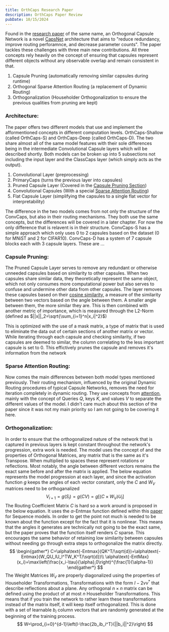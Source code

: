 ```yaml
---
title: OrthCaps Research Paper
description: OrthCaps Paper Review
pubDate: 10/15/2024
---
```

Found in the [research paper](https://arxiv.org/abs/2403.13351) of the same name, an Orthogonal Capsule Network is a novel [CapsNet](https://james-fleming12.github.io/stuff/capsnet/) architecture that aims to "reduce redundancy, improve routing perforamnce, and decrease parameter counts". The paper tackles these challenges with three main new contributions. All three concepts rely heavily on the concept of ensuring that capsules represent different objects without any observable overlap and remain consistent in that.
1. Capsule Pruning (automatically removing similar capsules during runtime)
2. Orthogonal Sparse Attention Routing (a replacement of Dynamic Routing)
3. Orthogonalization (Householder Orthogonalization to ensure the previous qualities from pruning are kept)

### Architecture:
The paper offers two different models that use and implement the afformentioned concepts in different computation levels. OrthCaps-Shallow (called OrthCaps-S) and OrthCaps-Deep (called OrthCaps-D). The two share almost all of the same model features with their sole differences being in the intermediate Convolutional Capsule layers which will be described shortly. Both models can be broken up into 5 subsections not including the input layer and the ClassCaps layer (which simply acts as the output).
1. Convolutional Layer (preprocessing)
2. PrimaryCaps (turns the previous layer into capsules)
3. Pruned Capsule Layer (Covered in the [Capsule Pruning Section](#capsule-pruning))
4. Convolutional Capsules (With a special [Sparse Attention Routing](#sparse-attention-routing))
5. Flat Capsule Layer (simplifying the capsules to a single flat vector for interpretability)

The difference in the two models comes from not only the structure of the ConvCaps, but also in their routing mechanisms. They both use the same concepts, but the differences will be covered in a later chapter. For now the only difference that is relavent is in their structure. ConvCaps-S has a simple approach which only uses 0 to 2 capsules based on the dataset (0 for MNiST and 2 for CIFAR10). ConvCaps-D has a system of 7 capsule blocks each with 3 capsule layers. These are ...

### Capsule Pruning:
The Pruned Capsule Layer serves to remove any redundant or otherwise unneeded capsules based on similarity to other capsules. When two capsules share similar data, they theoretically represent the same object, which not only consumes more computational power but also serves to confuse and undermine other data from other capsules. The layer removes these capsules based on their [cosine similarity](https://www.sciencedirect.com/topics/computer-science/cosine-similarity), a measure of the similarity between two vectors based on the angle between them. A smaller angle between them, the more similar they are. This is then combined with another metric of importance, which is measured through the L2-Norm (defined as $||x||_2=\sqrt{\sum_{i=1}^n|x_i|^2}$)

This is optimized with the use of a mask matrix, a type of matrix that is used to eliminate the data out of certain sections of another matrix or vector. While iterating through each capsule and checking similarity, if two capsules are deemed to similar, the column correlating to the less important capsule is set to 0. This effictively prunes the capsule and removes it's information from the network

### Sparse Attention Routing:
Now comes the main differences between both model types mentioned previously. Their routing mechanism, influenced by the original Dynamic Routing procedures of typical Capsule Networks, removes the need for iteration completely in dynamic routing. They use concepts from [attention](https://machinelearningmastery.com/the-attention-mechanism-from-scratch/), mainly with the concept of Queries $Q$, keys $K$, and values $V$ to separate the different values of the model. I didn't care much about this section of the paper since it was not my main priority so I am not going to be covering it here.

### Orthogonalization:
In order to ensure that the orthogonalized nature of the network that is captured in previous layers is kept constant throughout the network's progression, extra work is needed. The model uses the concept of and the properties of Orthogonal Matrices, any matrix that is the same as it's Transpose. When multiplied to spaces these represent rotations or reflections. Most notably, the angle between different vectors remains the exact same before and after the matrix is applied. The below equation represents the model progression at each layer, and since the activation function $g$ keeps the angles of each vector constant, only the $C$ and $W_V$ matrices need to be orthoganalized
$$
V_{l+1}=g(S_l)=g(CV)=g[(C\times W_V)U_l]
$$
The Routing Coefficient Matrix $C$ is hard so a work around is proposed in the below equation. It uses the $\alpha$-Entmax function defined within this [paper](https://arxiv.org/abs/1905.05702) for Sequence models. In order to get the point not much is needed to be known about the function except for the fact that it is nonlinear. This means that the angles it generates are technically not going to be the exact same, but the paper proves that the function itself renders $C$ sparse. This encourages the same behavior of retaining low similarity between capsules without needing go through extra steps to orthogonalize the matrix directly.
$$
\begin{gather*}
C=\alpha\text{-Entmax}(QK^T/\sqrt{d})=\alpha\text{-Entmax}(W_QU_lU_l^TW_K^T/\sqrt{d})\\
\alpha\text{-EntMax}(x_i)=\max\left(\frac{x_i-\tau}{\alpha},0\right)^{\frac{1}{\alpha-1}}
\end{gather*}
$$
The Weight Matrices $W_V$ are properly diagonalized using the properties of Householder Transformations, Transformations with the form $I-2vv^*$ that describe reflections about a plane. Any orthogonal $n\times n$ matrix can be defined using the product of at most $n$ Householder Transformations. This means that if you train the network to rather learn these transformations instead of the matrix itself, it will keep itself orthogonalized. This is done with a set of learnable $b_i$ column vectors that are randomly generated at the beginning of the training process.
$$
W=\prod_{i=0}^{d-1}\left(I-\frac{2b_ib_i^T}{||b_i||^2}\right)
$$